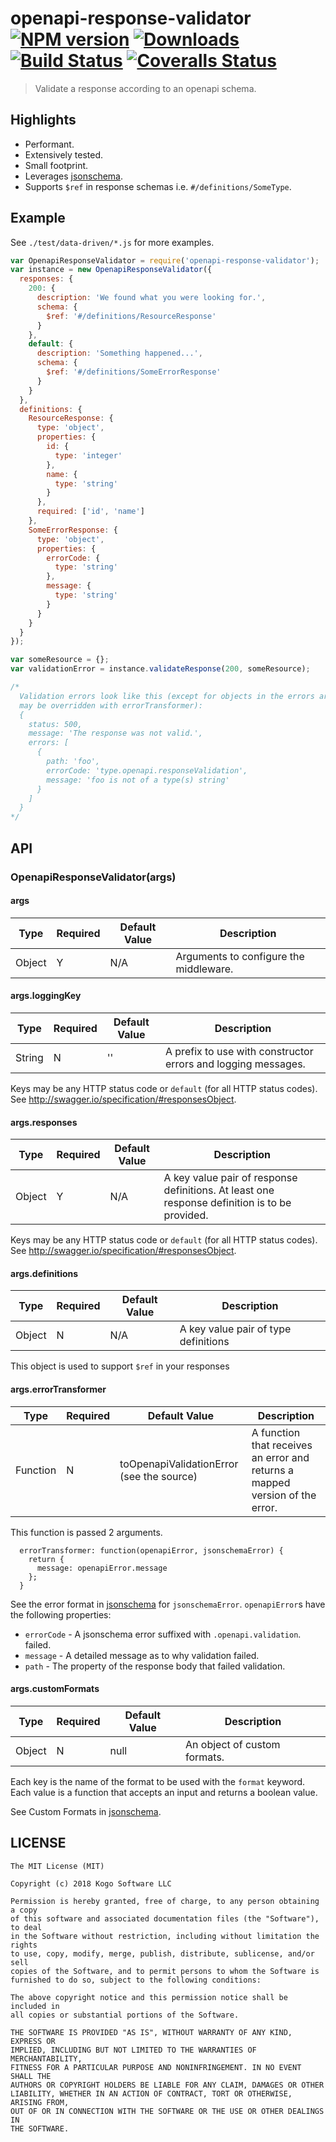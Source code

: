 # openapi-response-validator [![NPM version][npm-image]][npm-url] [![Downloads][downloads-image]][npm-url] [![Build Status][travis-image]][travis-url] [![Coveralls Status][coveralls-image]][coveralls-url]
> Validate a response according to an openapi schema.

## Highlights

* Performant.
* Extensively tested.
* Small footprint.
* Leverages [jsonschema](https://www.npmjs.com/package/jsonschema).
* Supports `$ref` in response schemas i.e. `#/definitions/SomeType`.

## Example

See `./test/data-driven/*.js` for more examples.

```javascript
var OpenapiResponseValidator = require('openapi-response-validator');
var instance = new OpenapiResponseValidator({
  responses: {
    200: {
      description: 'We found what you were looking for.',
      schema: {
        $ref: '#/definitions/ResourceResponse'
      }
    },
    default: {
      description: 'Something happened...',
      schema: {
        $ref: '#/definitions/SomeErrorResponse'
      }
    }
  },
  definitions: {
    ResourceResponse: {
      type: 'object',
      properties: {
        id: {
          type: 'integer'
        },
        name: {
          type: 'string'
        }
      },
      required: ['id', 'name']
    },
    SomeErrorResponse: {
      type: 'object',
      properties: {
        errorCode: {
          type: 'string'
        },
        message: {
          type: 'string'
        }
      }
    }
  }
});

var someResource = {};
var validationError = instance.validateResponse(200, someResource);

/*
  Validation errors look like this (except for objects in the errors array which
  may be overridden with errorTransformer):
  {
    status: 500,
    message: 'The response was not valid.',
    errors: [
      {
        path: 'foo',
        errorCode: 'type.openapi.responseValidation',
        message: 'foo is not of a type(s) string'
      }
    ]
  }
*/
```

## API

### OpenapiResponseValidator(args)

#### args

|Type|Required|Default Value|Description|
|----|--------|-------------|-----------|
|Object|Y|N/A|Arguments to configure the middleware.|

#### args.loggingKey

|Type|Required|Default Value|Description|
|----|--------|-------------|-----------|
|String|N|''|A prefix to use with constructor errors and logging messages.|

Keys may be any HTTP status code or `default` (for all HTTP status codes).  See
http://swagger.io/specification/#responsesObject.

#### args.responses

|Type|Required|Default Value|Description|
|----|--------|-------------|-----------|
|Object|Y|N/A|A key value pair of response definitions.  At least one response definition is to be provided.|

Keys may be any HTTP status code or `default` (for all HTTP status codes).  See
http://swagger.io/specification/#responsesObject.

#### args.definitions

|Type|Required|Default Value|Description|
|----|--------|-------------|-----------|
|Object|N|N/A|A key value pair of type definitions|

This object is used to support `$ref` in your responses

#### args.errorTransformer

|Type|Required|Default Value|Description|
|----|--------|-------------|-----------|
|Function|N|toOpenapiValidationError (see the source)|A function that receives an error and returns a mapped version of the error.|

This function is passed 2 arguments.

```
  errorTransformer: function(openapiError, jsonschemaError) {
    return {
      message: openapiError.message
    };
  }
```

See the error format in [jsonschema](https://www.npmjs.com/package/jsonschema) for
`jsonschemaError`.  `openapiError`s have the following properties:

* `errorCode` - A jsonschema error suffixed with `.openapi.validation`.
failed.
* `message` - A detailed message as to why validation failed.
* `path` - The property of the response body that failed validation.

#### args.customFormats

|Type|Required|Default Value|Description|
|----|--------|-------------|-----------|
|Object|N|null|An object of custom formats.|

Each key is the name of the format to be used with the `format` keyword.  Each value
is a function that accepts an input and returns a boolean value.

See Custom Formats in [jsonschema](https://github.com/tdegrunt/jsonschema#custom-formats).

## LICENSE
```
The MIT License (MIT)

Copyright (c) 2018 Kogo Software LLC

Permission is hereby granted, free of charge, to any person obtaining a copy
of this software and associated documentation files (the "Software"), to deal
in the Software without restriction, including without limitation the rights
to use, copy, modify, merge, publish, distribute, sublicense, and/or sell
copies of the Software, and to permit persons to whom the Software is
furnished to do so, subject to the following conditions:

The above copyright notice and this permission notice shall be included in
all copies or substantial portions of the Software.

THE SOFTWARE IS PROVIDED "AS IS", WITHOUT WARRANTY OF ANY KIND, EXPRESS OR
IMPLIED, INCLUDING BUT NOT LIMITED TO THE WARRANTIES OF MERCHANTABILITY,
FITNESS FOR A PARTICULAR PURPOSE AND NONINFRINGEMENT. IN NO EVENT SHALL THE
AUTHORS OR COPYRIGHT HOLDERS BE LIABLE FOR ANY CLAIM, DAMAGES OR OTHER
LIABILITY, WHETHER IN AN ACTION OF CONTRACT, TORT OR OTHERWISE, ARISING FROM,
OUT OF OR IN CONNECTION WITH THE SOFTWARE OR THE USE OR OTHER DEALINGS IN
THE SOFTWARE.
```

[downloads-image]: http://img.shields.io/npm/dm/openapi-response-validator.svg
[npm-url]: https://npmjs.org/package/openapi-response-validator
[npm-image]: http://img.shields.io/npm/v/openapi-response-validator.svg

[travis-url]: https://travis-ci.org/kogosoftwarellc/open-api
[travis-image]: http://img.shields.io/travis/kogosoftwarellc/open-api.svg

[coveralls-url]: https://coveralls.io/r/kogosoftwarellc/open-api
[coveralls-image]: http://img.shields.io/coveralls/kogosoftwarellc/open-api/master.svg
